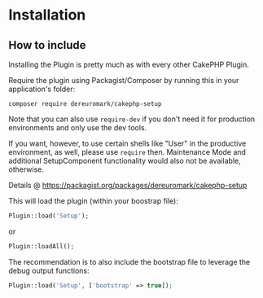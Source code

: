# Installation

## How to include
Installing the Plugin is pretty much as with every other CakePHP Plugin.

Require the plugin using Packagist/Composer by running this in your application's folder:

    composer require dereuromark/cakephp-setup

Note that you can also use `require-dev` if you don't need it for production environments and only use the dev tools.

If you want, however, to use certain shells like "User" in the productive environment, as well, please
use `require` then.
Maintenance Mode and additional SetupComponent functionality would also not be available, otherwise.

Details @ https://packagist.org/packages/dereuromark/cakephp-setup

This will load the plugin (within your boostrap file):
```php
Plugin::load('Setup');
```
or
```php
Plugin::loadAll();
```

The recommendation is to also include the bootstrap file to leverage the debug output functions:
```php
Plugin::load('Setup', ['bootstrap' => true]);
```
